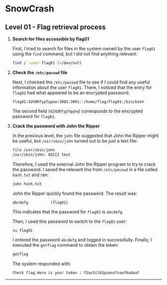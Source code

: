 # SnowCrash

## Level 01 - Flag retrieval process

1. **Search for files accessible by flag01**

   First, I tried to search for files in the system owned by the user `flag01` using the `find` command, but I did not find anything relevant:

   ```bash
   find / -user flag01 2>/dev/null
   ```

2. **Check the `/etc/passwd` file**

   Next, I checked the `/etc/passwd` file to see if I could find any useful information about the user `flag01`. There, I noticed that the entry for `flag01` had what appeared to be an encrypted password:

   ```
   flag01:42hDRfypTqqnw:3001:3001::/home/flag/flag01:/bin/bash
   ```

   The second field (`42hDRfypTqqnw`) corresponds to the encrypted password for `flag01`.

3. **Crack the password with John the Ripper**

   In the previous level, the `john` file suggested that John the Ripper might be useful, but `/usr/sbin/john` turned out to be just a text file:

   ```bash
   file /usr/sbin/john
   /usr/sbin/john: ASCII text
   ```

   Therefore, I used the external John the Ripper program to try to crack the password. I saved the relevant line from `/etc/passwd` in a file called `hash.txt` and ran:

   ```bash
   john hash.txt
   ```

   John the Ripper quickly found the password. The result was:

   ```
   abcdefg          (flag01)
   ```

   This indicates that the password for `flag01` is `abcdefg`.

   Then, I used this password to switch to the `flag01` user:

   ```bash
   su flag01
   ```

   I entered the password `abcdefg` and logged in successfully. Finally, I executed the `getflag` command to obtain the token:

   ```bash
   getflag
   ```

   The system responded with:

   ```
   Check flag.Here is your token : f2av5il02puano7naaf6adaaf
   ```

---
